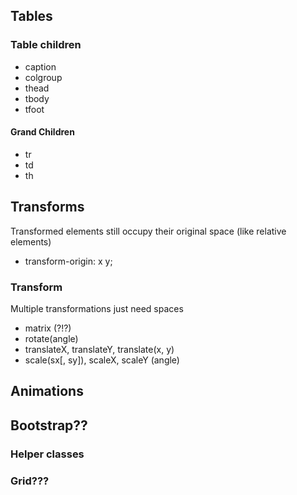 
## Tables
### Table children
* caption
* colgroup
* thead
* tbody
* tfoot
#### Grand Children
* tr
* td
* th

## Transforms
Transformed elements still occupy their original space (like relative elements)

* transform-origin: x y;
### Transform
Multiple transformations just need spaces

* matrix (?!?)
* rotate(angle)
* translateX, translateY, translate(x, y)
* scale(sx[, sy]), scaleX, scaleY  (angle)


## Animations



## Bootstrap??
### Helper classes
### Grid???
